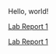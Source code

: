 Hello, world!

[Lab Report 1](lab-report-1-week-2.html)

[Lab Report 1](https://pierrebeur.github.io/<your-lab-reports-repo>/lab-report-1-week-2.html)